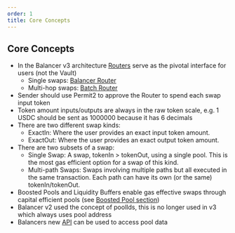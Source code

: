 ```yaml
---
order: 1
title: Core Concepts
---
```


## Core Concepts

* In the Balancer v3 architecture [Routers](/concepts/router/overview.md) serve as the pivotal interface for users (not the Vault)
  * Single swaps: [Balancer Router](/developer-reference/contracts/router-api.md)
  * Multi-hop swaps: [Batch Router](/developer-reference/contracts/batch-router-api.md)
* Sender should use Permit2 to approve the Router to spend each swap input token
* Token amount inputs/outputs are always in the raw token scale, e.g. 1 USDC should be sent as 1000000 because it has 6 decimals
* There are two different swap kinds:
  * ExactIn: Where the user provides an exact input token amount.
  * ExactOut: Where the user provides an exact output token amount.
* There are two subsets of a swap:
  * Single Swap: A swap, tokenIn > tokenOut, using a single pool. This is the most gas efficient option for a swap of this kind.
  * Multi-path Swaps: Swaps involving multiple paths but all executed in the same transaction. Each path can have its own (or the same) tokenIn/tokenOut.
* Boosted Pools and Liquidity Buffers enable gas effective swaps through capital efficient pools (see [Boosted Pool section](./boosted-pools.md))
* Balancer v2 used the concept of poolIds, this is no longer used in v3 which always uses pool address
* Balancers new [API](/data-and-analytics/data-and-analytics/balancer-api/balancer-api.md) can be used to access pool data